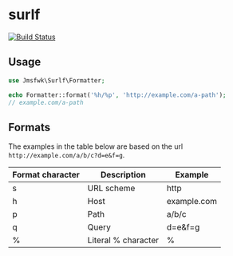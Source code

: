 # surlf

[![Build Status](https://travis-ci.org/jmsfwk/surlf.svg?branch=master)](https://travis-ci.org/jmsfwk/surlf)

## Usage

```php
use Jmsfwk\Surlf\Formatter;

echo Formatter::format('%h/%p', 'http://example.com/a-path');
// example.com/a-path
```

## Formats
The examples in the table below are based on the url `http://example.com/a/b/c?d=e&f=g`.

|Format character|Description        |Example    |
|----------------|-------------------|-----------|
|s               |URL scheme         |http       |
|h               |Host               |example.com|
|p               |Path               |a/b/c      |
|q               |Query              |d=e&f=g    |
|%               |Literal % character|%          |
